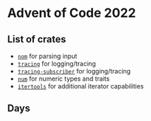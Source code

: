 # Advent of Code 2022

## List of crates

- [`nom`](https://crates.io/crates/nom) for parsing input
- [`tracing`](https://crates.io/crates/tracing) for logging/tracing
- [`tracing-subscriber`](https://crates.io/crates/tracing-subscriber) for logging/tracing
- [`num`](https://crates.io/crates/num) for numeric types and traits
- [`itertools`](https://crates.io/crates/itertools) for additional iterator capabilities

## Days
